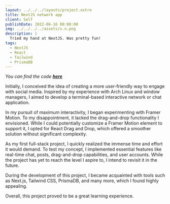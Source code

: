```yaml
---
layout: ../../../layouts/project.astro
title: NextJS network app
client: Self
publishDate: 2022-06-16 00:00:00
img: ../../../../assets/s.n.png
description: |
  Tried my hand at NextJS. Was pretty fun!
tags:
  - NextJS
  - React
  - Tailwind
  - PrismaDB
---
```


_You can find the code [**here**](https://github.com/dtetradis/s.n.)_

Initially, I conceived the idea of creating a more user-friendly way to engage with social media. Inspired by my experience with Arch Linux and window managers, I aimed to develop a terminal-based interactive network or chat application.

In my pursuit of maximum interactivity, I began experimenting with Framer Motion. To my disappointment, it lacked the drag-and-drop functionality I envisioned. While I could potentially customize a Framer Motion element to support it, I opted for React Drag and Drop, which offered a smoother solution without significant complexity.

As my first full-stack project, I quickly realized the immense time and effort it would demand. To test my concept, I implemented essential features like real-time chat, posts, drag-and-drop capabilities, and user accounts. While the project has yet to reach the level I aspire to, I intend to revisit it in the future.

During the development of this project, I became acquainted with tools such as Next.js, Tailwind CSS, PrismaDB, and many more, which I found highly appealing.

Overall, this project proved to be a great learning experience.

